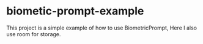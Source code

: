 # biometic-prompt-example
 This project is a simple example of how to use BiometricPrompt, Here I also use room for storage.
